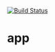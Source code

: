 [![Build Status](https://travis-ci.org/coduno/app.svg?branch=master)](https://travis-ci.org/coduno/app)

# app
